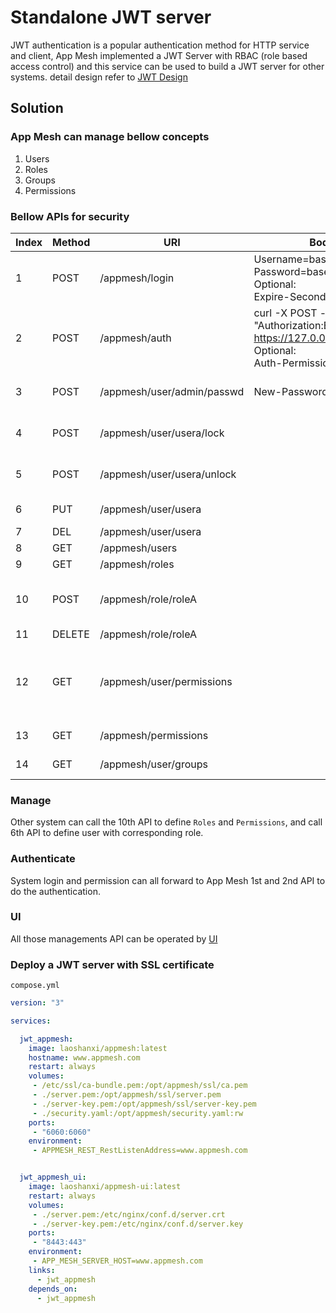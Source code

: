 # Standalone JWT server

JWT authentication is a popular authentication method for HTTP service and client, App Mesh implemented a JWT Server with RBAC (role based access control) and this service can be used to build a JWT server for other systems. detail design refer to [JWT Design](https://app-mesh.readthedocs.io/en/latest/JWT.html)

## Solution

### App Mesh can manage bellow concepts

1. Users
2. Roles
3. Groups
4. Permissions

### Bellow APIs for security

Index | Method | URI | Body/Headers | Desc
---|---|---|---|---
1 |POST| /appmesh/login | Username=base64(uname) <br> Password=base64(passwd) <br> Optional: <br> Expire-Seconds=600 | JWT authenticate login
2 |POST| /appmesh/auth | curl -X POST -k -H "Authorization:Bearer <JWT_TOKEN>" <https://127.0.0.1:6060/appmesh/auth> <br> Optional: <br> Auth-Permission=permission_id | JWT token and permission authenticate
3 |POST| /appmesh/user/admin/passwd | New-Password=base64(passwd) | Change user password
4 |POST| /appmesh/user/usera/lock | | admin user to lock usera
5 |POST| /appmesh/user/usera/unlock | | admin user to unlock usera
6 |PUT | /appmesh/user/usera | | Add usera to Users
7 |DEL | /appmesh/user/usera | | Delete usera
8 |GET | /appmesh/users | | Get user list
9 |GET | /appmesh/roles | | Get role list
10 |POST| /appmesh/role/roleA | | Update roleA with defined permissions
11 |DELETE| /appmesh/role/roleA | | Delete roleA
12 |GET | /appmesh/user/permissions |  | Get user self permissions, user token is required in header
13 |GET | /appmesh/permissions |  | Get all permissions
14 |GET | /appmesh/user/groups |  | Get all user groups

### Manage

Other system can call the 10th API to define `Roles` and `Permissions`, and call 6th API to define user with corresponding role.

### Authenticate

System login and permission can all forward to App Mesh 1st and 2nd API to do the authentication.

### UI

All those managements API can be operated by [UI](https://github.com/laoshanxi/app-mesh-ui)

### Deploy a JWT server with SSL certificate

`compose.yml`

```yaml
version: "3"

services:

  jwt_appmesh:
    image: laoshanxi/appmesh:latest
    hostname: www.appmesh.com
    restart: always
    volumes:
     - /etc/ssl/ca-bundle.pem:/opt/appmesh/ssl/ca.pem
     - ./server.pem:/opt/appmesh/ssl/server.pem
     - ./server-key.pem:/opt/appmesh/ssl/server-key.pem
     - ./security.yaml:/opt/appmesh/security.yaml:rw
    ports:
     - "6060:6060"
    environment:
     - APPMESH_REST_RestListenAddress=www.appmesh.com


  jwt_appmesh_ui:
    image: laoshanxi/appmesh-ui:latest
    restart: always
    volumes:
     - ./server.pem:/etc/nginx/conf.d/server.crt
     - ./server-key.pem:/etc/nginx/conf.d/server.key
    ports:
     - "8443:443"
    environment:
     - APP_MESH_SERVER_HOST=www.appmesh.com
    links:
      - jwt_appmesh
    depends_on:
      - jwt_appmesh
```
